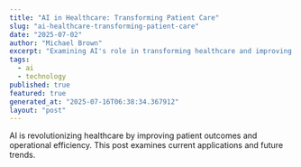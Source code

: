 ```yaml
---
title: "AI in Healthcare: Transforming Patient Care"
slug: "ai-healthcare-transforming-patient-care"
date: "2025-07-02"
author: "Michael Brown"
excerpt: "Examining AI's role in transforming healthcare and improving patient outcomes."
tags:
  - ai
  - technology
published: true
featured: true
generated_at: "2025-07-16T06:38:34.367912"
layout: "post"
---
```


AI is revolutionizing healthcare by improving patient outcomes and operational efficiency. This post examines current applications and future trends.
